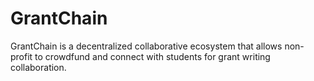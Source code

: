 # GrantChain
GrantChain is a decentralized collaborative ecosystem that allows non-profit to crowdfund and connect with students for grant writing collaboration.
